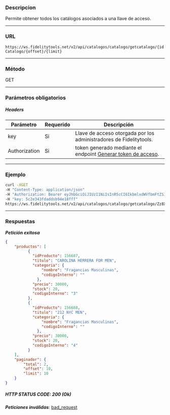 ### Descripcion
Permite obtener todos los catálogos asociados a una llave de acceso.
___

### URL
` https://ws.fidelitytools.net/v2/api/catalogos/catalogo/getcatalogo/{idCatalogo/{offset}/{limit} `
___

### Método
GET
___
### Parámetros obligatorios

##### Headers

|Parámetro |Requerido |Descripción                 |
|----------|----------|----------------------------|
| key         | Si		 | Llave de acceso otorgada por los administradores de Fidelitytools. |
| Authorization       | Si		 | token generado mediante el endpoint [Generar token de acceso](https://github.com/bebeto-fidelitytools/FidelitytoolsWS/blob/master/docs/autenticaci%C3%B3n.md). |

___
### Ejemplo
```bash
curl -XGET 
-H "Content-Type: application/json" 
-H "Authorization: Bearer eyJhbGciOiJIUzI1NiIsInR5cCI6IkbmlxdWVfbmFtZSI6InVzZXJb25maWciLCJuYmYiOjE1NTYxMTk0MNjIwNTgwNywiaWF0IjoxNTU2MTE5NDA3LCJpczovL3dzLmZpZGVsaXR5dG9vbHMubmV0L3YyIiwiYXVkIjoiaHa2U2asdasdy5maWRlbGl0eXRvb2xzLm5ldC92MiJ9RDDpMHEB4SsmY0j87OcS5mbxe2XxSAY" 
-H "key: 5c2e343fdaddsb94e18fff"
https://ws.fidelitytools.net/v2/api/catalogos/catalogo/getcatalogo/Zz8Xx9A/10/10
```
___
### Respuestas
***Petición exitosa***
```json
{
    "productos": [
          {
            "idProducto": 156687,
            "titulo": "CAROLINA HERRERA FOR MEN",
            "categoria": {
                "nombre": "Fragancias Masculinas",
                "codigoInterno": ""
              },
            "precio": 30000,
            "stock": 20,
            "codigoInterno": "3"
          },
          {
            "idProducto": 156688,
            "titulo": "212 NYC MEN",
            "categoria": {
                "nombre": "Fragancias Masculinas",
                "codigoInterno": ""
              },
            "precio": 30000,
            "stock": 20,
            "codigoInterno": "4"
          }
    ],
    "paginador": {
        "total": 2,
        "offset": 10,
        "limit": 10
    }
}
```

##### HTTP STATUS CODE: 200 (Ok)

***Peticiones inválidas***: [bad_request](https://github.com/bebeto-fidelitytools/FidelitytoolsWS/blob/master/docs/catalogos/bad_request.md)
